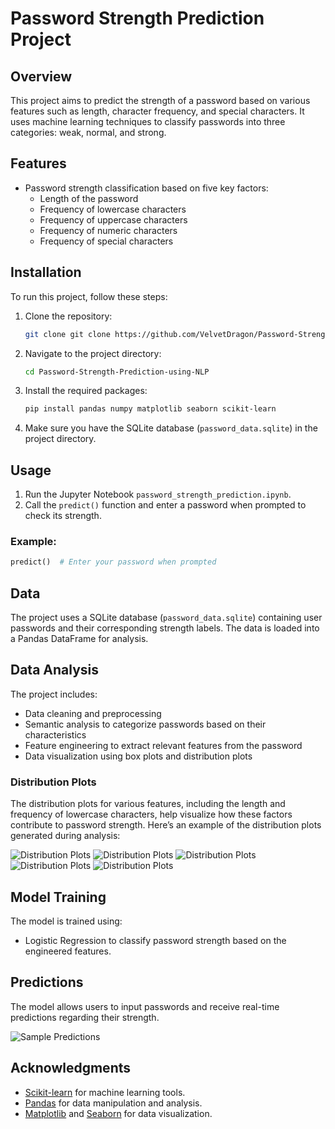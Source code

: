 # Password Strength Prediction Project

## Overview
This project aims to predict the strength of a password based on various features such as length, character frequency, and special characters. It uses machine learning techniques to classify passwords into three categories: weak, normal, and strong.

## Features
- Password strength classification based on five key factors:
  - Length of the password
  - Frequency of lowercase characters
  - Frequency of uppercase characters
  - Frequency of numeric characters
  - Frequency of special characters

## Installation
To run this project, follow these steps:

1. Clone the repository:
   ```bash
   git clone git clone https://github.com/VelvetDragon/Password-Strength-Prediction-using-NLP.git
   ```

2. Navigate to the project directory:
   ```bash
   cd Password-Strength-Prediction-using-NLP
   ```

3. Install the required packages:
   ```bash
   pip install pandas numpy matplotlib seaborn scikit-learn
   ```

4. Make sure you have the SQLite database (`password_data.sqlite`) in the project directory.

## Usage
1. Run the Jupyter Notebook `password_strength_prediction.ipynb`.
2. Call the `predict()` function and enter a password when prompted to check its strength.

### Example:
```python
predict()  # Enter your password when prompted
```

## Data
The project uses a SQLite database (`password_data.sqlite`) containing user passwords and their corresponding strength labels. The data is loaded into a Pandas DataFrame for analysis.

## Data Analysis
The project includes:
- Data cleaning and preprocessing
- Semantic analysis to categorize passwords based on their characteristics
- Feature engineering to extract relevant features from the password
- Data visualization using box plots and distribution plots

### Distribution Plots
The distribution plots for various features, including the length and frequency of lowercase characters, help visualize how these factors contribute to password strength. Here’s an example of the distribution plots generated during analysis:

![Distribution Plots](screenshots/length.png) 
![Distribution Plots](screenshots/lower_freq.png)
![Distribution Plots](screenshots/upper_freq.png)
![Distribution Plots](screenshots/digitfreq.png)
![Distribution Plots](screenshots/speacialcharfreq.png)



## Model Training
The model is trained using:
- Logistic Regression to classify password strength based on the engineered features.

## Predictions
The model allows users to input passwords and receive real-time predictions regarding their strength.

![Sample Predictions ](screenshots/predict.png)

## Acknowledgments
- [Scikit-learn](https://scikit-learn.org/stable/) for machine learning tools.
- [Pandas](https://pandas.pydata.org/) for data manipulation and analysis.
- [Matplotlib](https://matplotlib.org/) and [Seaborn](https://seaborn.pydata.org/) for data visualization.

